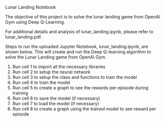 Lunar Landing Notebook

The objective of this project is to solve the lunar landing game from OpenAI Gym using Deep Q-Learning.

For additional details and analysis of lunar_landing.ipynb, please refer to lunar_landing.pdf.

Steps to run the uploaded Jupyter Notebook, lunar_landing.ipynb, are shown below. This will create and run the Deep Q-learning algorithm to solve the Lunar Landing game from OpenAI Gym.

1. Run cell 1 to import all the necessary libraries
2. Run cell 2 to setup the neural network
3. Run cell 3 to setup the class and functions to train the model
4. Run cell 4 to train the model
5. Run cell 5 to create a graph to see the rewards per episode during training
6. Run cell 6 to save the model (if necessary)
7. Run cell 7 to load the model (if necessary)
8. Run cell 8 to create a graph using the trained model to see reward per episode
